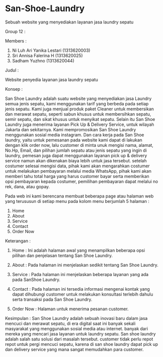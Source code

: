 # San-Shoe-Laundry
Sebuah website yang menyediakan layanan jasa laundry sepatu

Group 12 :

Members :

1. Ni Luh Ari Yanika Lestari (1313620003)
2. Sri Annisa Falerina H (1313620025)
3. Sadham Yuzhno (1313620044)

Judul : 

Website penyedia layanan jasa laundry sepatu

Konsep :

San Shoe Laundry adalah suatu website yang menyediakan jasa Laundry semua jenis sepatu, kami menggunakan tarif yang berbeda pada setiap jenis sepatu. Kami juga menjual produk paket Cleaner untuk membersikan dan merawat sepatu, seperti sabun khusus untuk membersihkan sepatu, semir sepatu, dan sikat khusus untuk menyikat sepatu. Selain itu San Shoe Laundry juga menerima layanan Pick Up & Delivery Service, untuk wilayah Jakarta dan sekitarnya. Kami mempromosikan San Shoe Laundry menggunakan sosial media instagram. Dan cara kerja pada San Shoe laundry, yaitu untuk pemesanan pada website kami dapat di lakukan dengan klik order now, lalu customer di minta unuk mengisi nama, alamat, No.Hp, Email, dan pilihan jumlah sepatu atau jenis sepatu yang ingin di laundry, pemesan juga dapat menggunakan layanan pick up & delivery service namun akan dikenakan biaya lebih untuk jasa tersebut. setelah costumer selesai mengisi data, pihak kami akan mengarahkan costumer untuk melakukan pembayaran melalui media WhatsApp, pihak kami akan memberi tahu total harga yang harus customer bayar serta memberikan opsi pembayaran kepada costumer, pemilihan pembayaran dapat melalui no rek, dana, atau gopay.

Pada web ini kami berencana membuat beberapa page atau halaman web yang terususun di setiap menu pada kolom menu berjumlah 5 halaman :
1.	Home
2.	About
3.	Service
4.	Contact 
5.	Order Now

Keterangan : 
1. Home : Ini adalah halaman awal yang menampilkan beberapa opsi pilihan dan penjelasan tentang San Shoe Laundry.

2. About : Pada halaman ini menjelaskan sedikit tentang San Shoe Laundry.

3. Service : Pada halaman ini menjelaskan beberapa layanan yang ada pada SanShoe Laundry.

4. Contact : Pada halaman ini tersedia informasi mengenai kontak yang dapat dihubungi customer untuk melakukan konsultasi terlebih dahulu serta transaksi pada San Shoe Laundry.

5. Order Now : Halaman untuk menerima pesanan customer.

Kesimpulan :
San Shoe Laundry adalah sebuah inovasi baru dalam jasa mencuci dan merawat sepatu, di era  digital saat ini banyak sekali masyarakat yang menggunakan sosial media atau internet. banyak dari mereka yang mencari jasa layanan untuk laundry sepatu. San shoe laundry adalah salah satu solusi dari masalah tersebut. customer tidak perlu repot repot untuk pergi mencuci sepatu, karena di san shoe laundry dapat pick up dan delivery service yang mana sangat memudahkan para customer.
